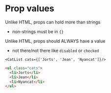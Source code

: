 # Prop values

Unlike HTML, props can hold more than strings
- non-strings must be in `{}`

Unlike HTML, props should ALWAYS have a value
- not there/not there like `disabled` or `checked`

```
<CatList cats={['Jorts', 'Jean', 'Nyancat']}/>
```

```html
<ul class="cats">
  <li>Jorts</li>
  <li>Jean</li>
  <li>Nyancat</li>
</ul>
```
